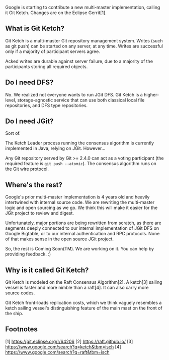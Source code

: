 Google is starting to contribute a new multi-master implementation,
calling it Git Ketch. Changes are on the Eclipse Gerrit[1].


What is Git Ketch?
------------------
Git Ketch is a multi-master Git repository management system. Writes
(such as git push) can be started on any server, at any time. Writes
are successful only if a majority of participant servers agree.

Acked writes are durable against server failure, due to a majority of
the participants storing all required objects.


Do I need DFS?
--------------
No. We realized not everyone wants to run JGit DFS. Git Ketch is a
higher-level, storage-agnostic service that can use both classical
local file repositories, and DFS type repositories.


Do I need JGit?
---------------
Sort of.

The Ketch Leader process running the consensus algorithm is currently
implemented in Java, relying on JGit. However...

Any Git repository served by Git >= 2.4.0 can act as a voting
participant (the required feature is `git push --atomic`). The
consensus algorithm runs on the Git wire protocol.


Where's the rest?
-----------------
Google's prior multi-master implementation is 4 years old and heavily
intertwined with internal source code. We are rewriting the
multi-master logic and open sourcing as we go. We think this will make
it easier for the JGit project to review and digest.

Unfortunately, major portions are being rewritten from scratch, as
there are segments deeply connected to our internal implementation of
JGit DFS on Google Bigtable, or to our internal authentication and RPC
protocols. None of that makes sense in the open source JGit project.

So, the rest is Coming Soon(TM). We are working on it.
You can help by providing feedback. :)


Why is it called Git Ketch?
---------------------------
Git Ketch is modeled on the Raft Consensus Algorithm[2]. A ketch[3]
sailing vessel is faster and more nimble than a raft[4]. It can also
carry more source codes.

Git Ketch front-loads replication costs, which we think vaguely
resembles a ketch sailing vessel's distinguishing feature of the main
mast on the front of the ship.


Footnotes
---------
[1] https://git.eclipse.org/r/64206
[2] https://raft.github.io/
[3] https://www.google.com/search?q=ketch&tbm=isch
[4] https://www.google.com/search?q=raft&tbm=isch
